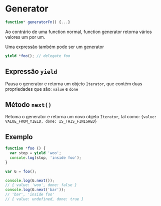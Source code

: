 # Generator

```js
function* generatorFn() {...}
```

Ao contrário de uma function normal, function generator retorna vários valores um por um.

Uma expressão também pode ser um generator

```js
yield *foo(); // delegate foo
```

## Expressão `yield`

Pausa o generator e retorna um objeto `Iterator`, que contém duas propriedades que são: `value` e `done`

## Método `next()`

Retoma o generator e retorna um novo objeto `Iterator`, tal como: `{value: VALUE_FROM_YIELD, done: IS_THIS_FINISHED}`

## Exemplo

```js
function *foo () {
  var stop = yield 'woo';
  console.log(stop, 'inside foo');
}

var G = foo();

console.log(G.next());
// { value: 'woo', done: false }
console.log(G.next('bar'));
// 'bar', 'inside foo'
// { value: undefined, done: true }
```

